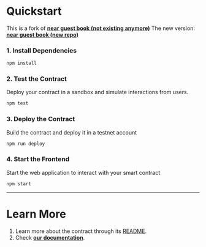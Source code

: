 # Quickstart

This is a fork of [**near guest book (not existing anymore)**](https://github.com/near-examples/guest_book-js)
The new version: [**near guest book (new repo)**](https://github.com/near-examples/guest-book-examples)

### 1. Install Dependencies

```bash
npm install
```

### 2. Test the Contract

Deploy your contract in a sandbox and simulate interactions from users.

```bash
npm test
```

### 3. Deploy the Contract

Build the contract and deploy it in a testnet account

```bash
npm run deploy
```

### 4. Start the Frontend

Start the web application to interact with your smart contract

```bash
npm start
```

---

# Learn More

1. Learn more about the contract through its [README](./contract/README.md).
2. Check [**our documentation**](https://docs.near.org/develop/welcome).
